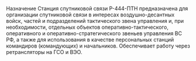 Назначение Станция спутниковой связи Р-444-ПТН предназначена для организации спутниковой связи в интересах воздушно-десантных войск, частей и подразделений тактического звена управления и, при необходимости, отдельных объектов оперативно-тактического, оперативного и оперативно-стратегического звеньев управления ВС РФ, а также для использования в качестве персональных станций командиров (командующих) и начальников. Обеспечивает работу через ретрансляторы на ГСО и ВЭО. 
